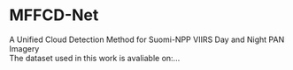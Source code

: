 # MFFCD-Net
A Unified Cloud Detection Method for Suomi-NPP VIIRS Day and Night PAN Imagery  
The dataset used in this work is avaliable on:...
